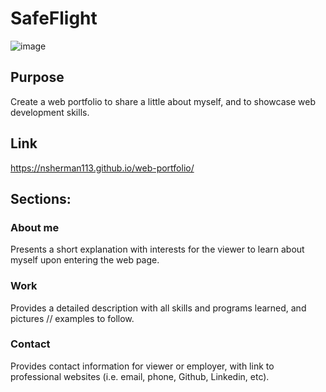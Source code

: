 # SafeFlight 
 ![image](https://user-images.githubusercontent.com/74440415/103102021-cfb98e80-45df-11eb-8d0e-70dd650917c1.png)
 ## Purpose 
Create a web portfolio to share a little about myself, and to showcase web development skills. 

## Link 
https://nsherman113.github.io/web-portfolio/

## Sections:

### About me
Presents a short explanation with interests for the viewer to learn about myself upon entering the web page. 

### Work 
Provides a detailed description with all skills and programs learned, and pictures // examples to follow. 

### Contact 
Provides contact information for viewer or employer, with link to professional websites (i.e. email, phone, Github, Linkedin, etc).
